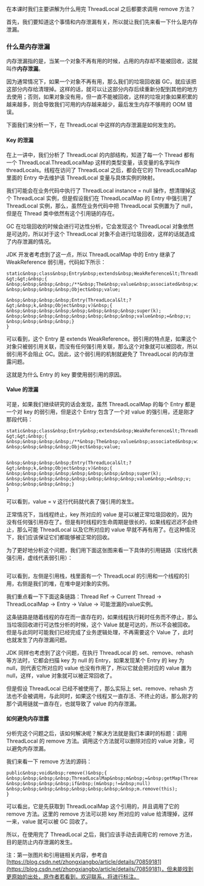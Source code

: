 
在本课时我们主要讲解为什么用完 ThreadLocal 之后都要求调用 remove 方法？

首先，我们要知道这个事情和内存泄漏有关，所以就让我们先来看一下什么是内存泄漏。

### 什么是内存泄漏

内存泄漏指的是，当某一个对象不再有用的时候，占用的内存却不能被回收，这就叫作**内存泄漏**。

因为通常情况下，如果一个对象不再有用，那么我们的垃圾回收器 GC，就应该把这部分内存给清理掉。这样的话，就可以让这部分内存后续重新分配到其他的地方去使用；否则，如果对象没有用，但一直不能被回收，这样的垃圾对象如果积累的越来越多，则会导致我们可用的内存越来越少，最后发生内存不够用的 OOM 错误。

下面我们来分析一下，在 ThreadLocal 中这样的内存泄漏是如何发生的。

#### Key 的泄漏

在上一讲中，我们分析了 ThreadLocal 的内部结构，知道了每一个 Thread 都有一个 ThreadLocal.ThreadLocalMap 这样的类型变量，该变量的名字叫作 threadLocals。线程在访问了 ThreadLocal 之后，都会在它的 ThreadLocalMap 里面的 Entry 中去维护该 ThreadLocal 变量与具体实例的映射。

我们可能会在业务代码中执行了 ThreadLocal instance = null 操作，想清理掉这个 ThreadLocal 实例，但是假设我们在 ThreadLocalMap 的 Entry 中强引用了 ThreadLocal 实例，那么，虽然在业务代码中把 ThreadLocal 实例置为了 null，但是在 Thread 类中依然有这个引用链的存在。

GC 在垃圾回收的时候会进行可达性分析，它会发现这个 ThreadLocal 对象依然是可达的，所以对于这个 ThreadLocal 对象不会进行垃圾回收，这样的话就造成了内存泄漏的情况。

JDK 开发者考虑到了这一点，所以 ThreadLocalMap 中的 Entry 继承了 WeakReference 弱引用，代码如下所示：

```
static&nbsp;class&nbsp;Entry&nbsp;extends&nbsp;WeakReference&lt;ThreadLocal&lt;?&gt;&gt;&nbsp;{
&nbsp;&nbsp;&nbsp;&nbsp;/**&nbsp;The&nbsp;value&nbsp;associated&nbsp;with&nbsp;this&nbsp;ThreadLocal.&nbsp;*/
&nbsp;&nbsp;&nbsp;&nbsp;Object&nbsp;value;

&nbsp;&nbsp;&nbsp;&nbsp;Entry(ThreadLocal&lt;?&gt;&nbsp;k,&nbsp;Object&nbsp;v)&nbsp;{
&nbsp;&nbsp;&nbsp;&nbsp;&nbsp;&nbsp;&nbsp;&nbsp;super(k);
&nbsp;&nbsp;&nbsp;&nbsp;&nbsp;&nbsp;&nbsp;&nbsp;value&nbsp;=&nbsp;v;
&nbsp;&nbsp;&nbsp;&nbsp;}
}

```

可以看到，这个 Entry 是 extends WeakReference。弱引用的特点是，如果这个对象只被弱引用关联，而没有任何强引用关联，那么这个对象就可以被回收，所以弱引用不会阻止 GC。因此，这个弱引用的机制就避免了 ThreadLocal 的内存泄露问题。

这就是为什么 Entry 的 key 要使用弱引用的原因。

#### Value 的泄漏

可是，如果我们继续研究的话会发现，虽然 ThreadLocalMap 的每个 Entry 都是一个对 key 的弱引用，但是这个 Entry 包含了一个对 value 的强引用，还是刚才那段代码：

```
static&nbsp;class&nbsp;Entry&nbsp;extends&nbsp;WeakReference&lt;ThreadLocal&lt;?&gt;&gt;&nbsp;{
&nbsp;&nbsp;&nbsp;&nbsp;/**&nbsp;The&nbsp;value&nbsp;associated&nbsp;with&nbsp;this&nbsp;ThreadLocal.&nbsp;*/
&nbsp;&nbsp;&nbsp;&nbsp;Object&nbsp;value;


&nbsp;&nbsp;&nbsp;&nbsp;Entry(ThreadLocal&lt;?&gt;&nbsp;k,&nbsp;Object&nbsp;v)&nbsp;{
&nbsp;&nbsp;&nbsp;&nbsp;&nbsp;&nbsp;&nbsp;&nbsp;super(k);
&nbsp;&nbsp;&nbsp;&nbsp;&nbsp;&nbsp;&nbsp;&nbsp;value&nbsp;=&nbsp;v;
&nbsp;&nbsp;&nbsp;&nbsp;}
}

```

可以看到，value = v 这行代码就代表了强引用的发生。

正常情况下，当线程终止，key 所对应的 value 是可以被正常垃圾回收的，因为没有任何强引用存在了。但是有时线程的生命周期是很长的，如果线程迟迟不会终止，那么可能 ThreadLocal 以及它所对应的 value 早就不再有用了。在这种情况下，我们应该保证它们都能够被正常的回收。

为了更好地分析这个问题，我们用下面这张图来看一下具体的引用链路（实线代表强引用，虚线代表弱引用）：

<img src="https://s0.lgstatic.com/i/image3/M01/68/C4/Cgq2xl5Pld-AHFhJAADLtGXmSxc833.png" alt="" data-nodeid="29003">

可以看到，左侧是引用栈，栈里面有一个 ThreadLocal 的引用和一个线程的引用，右侧是我们的堆，在堆中是对象的实例。

我们重点看一下下面这条链路：Thread Ref → Current Thread → ThreadLocalMap → Entry → Value → 可能泄漏的value实例。

这条链路是随着线程的存在而一直存在的，如果线程执行耗时任务而不停止，那么当垃圾回收进行可达性分析的时候，这个 Value 就是可达的，所以不会被回收。但是与此同时可能我们已经完成了业务逻辑处理，不再需要这个 Value 了，此时也就发生了内存泄漏问题。

JDK 同样也考虑到了这个问题，在执行 ThreadLocal 的 set、remove、rehash 等方法时，它都会扫描 key 为 null 的 Entry，如果发现某个 Entry 的 key 为 null，则代表它所对应的 value 也没有作用了，所以它就会把对应的 value 置为 null，这样，value 对象就可以被正常回收了。

但是假设 ThreadLocal 已经不被使用了，那么实际上 set、remove、rehash 方法也不会被调用，与此同时，如果这个线程又一直存活、不终止的话，那么刚才的那个调用链就一直存在，也就导致了 value 的内存泄漏。

#### 如何避免内存泄露

分析完这个问题之后，该如何解决呢？解决方法就是我们本课时的标题：调用 ThreadLocal 的 remove 方法。调用这个方法就可以删除对应的 value 对象，可以避免内存泄漏。

我们来看一下 remove 方法的源码：

```
public&nbsp;void&nbsp;remove()&nbsp;{
&nbsp;&nbsp;&nbsp;&nbsp;ThreadLocalMap&nbsp;m&nbsp;=&nbsp;getMap(Thread.currentThread());
&nbsp;&nbsp;&nbsp;&nbsp;if&nbsp;(m&nbsp;!=&nbsp;null)
&nbsp;&nbsp;&nbsp;&nbsp;&nbsp;&nbsp;&nbsp;&nbsp;m.remove(this);
}

```

可以看出，它是先获取到 ThreadLocalMap 这个引用的，并且调用了它的 remove 方法。这里的 remove 方法可以把 key 所对应的 value 给清理掉，这样一来，value 就可以被 GC 回收了。

所以，在使用完了 ThreadLocal 之后，我们应该手动去调用它的 remove 方法，目的是防止内存泄漏的发生。

> 
注：第一张图片和引用链相关内容，参考自[https://blog.csdn.net/zhongxiangbo/article/details/70859181](https://blog.csdn.net/zhongxiangbo/article/details/70859181)，但未能找到更原始的出处，原作者若看到，欢迎联系，将进行标注。

